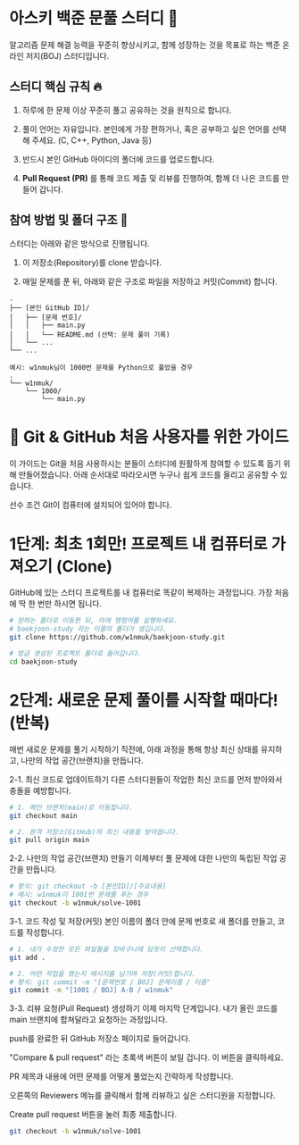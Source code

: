  # 아스키 백준 문풀 스터디 🚀


알고리즘 문제 해결 능력을 꾸준히 향상시키고, 함께 성장하는 것을 목표로 하는 백준 온라인 저지(BOJ) 스터디입니다.

## 스터디 핵심 규칙 🔥 
1. 하루에 한 문제 이상 꾸준히 풀고 공유하는 것을 원칙으로 합니다.

2. 풀이 언어는 자유입니다. 본인에게 가장 편하거나, 혹은 공부하고 싶은 언어를 선택해 주세요. (C, C++, Python, Java 등)

3. 반드시 본인 GitHub 아이디의 폴더에 코드를 업로드합니다.

4. **Pull Request (PR)** 를 통해 코드 제출 및 리뷰를 진행하여, 함께 더 나은 코드를 만들어 갑니다.

## 참여 방법 및 폴더 구조 📂

스터디는 아래와 같은 방식으로 진행됩니다.

1. 이 저장소(Repository)를 clone 받습니다.

2. 매일 문제를 푼 뒤, 아래와 같은 구조로 파일을 저장하고 커밋(Commit) 합니다.
```
.
├── [본인 GitHub ID]/
│   ├── [문제 번호]/
│   │   ├── main.py
│   │   └── README.md (선택: 문제 풀이 기록)
│   └── ...
└── ...

예시: w1nmuk님이 1000번 문제를 Python으로 풀었을 경우
.
└── w1nmuk/
    └── 1000/
        └── main.py
```

# 🔰 Git & GitHub 처음 사용자를 위한 가이드
이 가이드는 Git을 처음 사용하시는 분들이 스터디에 원활하게 참여할 수 있도록 돕기 위해 만들어졌습니다. 아래 순서대로 따라오시면 누구나 쉽게 코드를 올리고 공유할 수 있습니다.

선수 조건
Git이 컴퓨터에 설치되어 있어야 합니다.

# 1단계: 최초 1회만! 프로젝트 내 컴퓨터로 가져오기 (Clone)
GitHub에 있는 스터디 프로젝트를 내 컴퓨터로 똑같이 복제하는 과정입니다. 가장 처음에 딱 한 번만 하시면 됩니다.
```bash
# 원하는 폴더로 이동한 뒤, 아래 명령어를 실행하세요.
# baekjoon-study 라는 이름의 폴더가 생깁니다.
git clone https://github.com/w1nmuk/baekjoon-study.git

# 방금 생성된 프로젝트 폴더로 들어갑니다.
cd baekjoon-study
```
# 2단계: 새로운 문제 풀이를 시작할 때마다! (반복)
매번 새로운 문제를 풀기 시작하기 직전에, 아래 과정을 통해 항상 최신 상태를 유지하고, 나만의 작업 공간(브랜치)을 만듭니다.

2-1. 최신 코드로 업데이트하기
다른 스터디원들이 작업한 최신 코드를 먼저 받아와서 충돌을 예방합니다.
```bash
# 1. 메인 브랜치(main)로 이동합니다.
git checkout main

# 2. 원격 저장소(GitHub)의 최신 내용을 받아옵니다.
git pull origin main
```
2-2. 나만의 작업 공간(브랜치) 만들기
이제부터 풀 문제에 대한 나만의 독립된 작업 공간을 만듭니다.
```bash
# 형식: git checkout -b [본인ID]/[주요내용]
# 예시: w1nmuk이 1001번 문제를 푸는 경우
git checkout -b w1nmuk/solve-1001
```
3-1. 코드 작성 및 저장(커밋)
본인 이름의 폴더 안에 문제 번호로 새 폴더를 만들고, 코드를 작성합니다.
```bash
# 1. 내가 수정한 모든 파일들을 장바구니에 담듯이 선택합니다.
git add .

# 2. 어떤 작업을 했는지 메시지를 남기며 저장(커밋)합니다.
# 형식: git commit -m "[문제번호 / BOJ] 문제이름 / 이름"
git commit -m "[1001 / BOJ] A-B / w1nmuk"
```
3-3. 리뷰 요청(Pull Request) 생성하기
이제 마지막 단계입니다. 내가 올린 코드를 main 브랜치에 합쳐달라고 요청하는 과정입니다.

push를 완료한 뒤 GitHub 저장소 페이지로 들어갑니다.

"Compare & pull request" 라는 초록색 버튼이 보일 겁니다. 이 버튼을 클릭하세요.

PR 제목과 내용에 어떤 문제를 어떻게 풀었는지 간략하게 작성합니다.

오른쪽의 Reviewers 메뉴를 클릭해서 함께 리뷰하고 싶은 스터디원을 지정합니다.

Create pull request 버튼을 눌러 최종 제출합니다.
```Bash
git checkout -b w1nmuk/solve-1001
```















